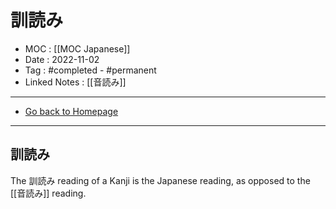 # 訓読み
- MOC : [[MOC Japanese]]
- Date : 2022-11-02
- Tag : #completed - #permanent 
- Linked Notes : [[音読み]]
-------------------
- [Go back to Homepage](https://misudashi.ga/)
-----

## 訓読み
The 訓読み reading of a Kanji is the Japanese reading, as opposed to the [[音読み]] reading.

